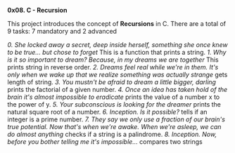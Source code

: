 **0x08. C - Recursion**

This project introduces the concept of **Recursions** in C.
There are a total of 9 tasks: 7 mandatory and 2 advanced

*0. She locked away a secret, deep inside herself, something she once knew to be true... but chose to forget* This is a function that prints a string.
*1. Why is it so important to dream? Because, in my dreams we are together* This prints string in reverse order.
*2. Dreams feel real while we're in them. It's only when we wake up that we realize something was actually strange* gets length of string.
*3. You mustn't be afraid to dream a little bigger, darling* prints the factorial of a given number.
*4. Once an idea has taken hold of the brain it's almost impossible to eradicate* prints the value of a number x to the power of y.
*5. Your subconscious is looking for the dreamer* prints the natural square root of a number.
*6. Inception. Is it possible?* tells if an integer is a prime number.
*7. They say we only use a fraction of our brain's true potential. Now that's when we're awake. When we're asleep, we can do almost anything* checks if a string is a palindrome.
*8. Inception. Now, before you bother telling me it's impossible...* compares two strings

